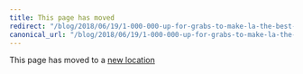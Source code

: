 ```yaml
---
title: This page has moved
redirect: "/blog/2018/06/19/1-000-000-up-for-grabs-to-make-la-the-best-place-to-play-learn-create-connect-and-live/"
canonical_url: "/blog/2018/06/19/1-000-000-up-for-grabs-to-make-la-the-best-place-to-play-learn-create-connect-and-live/"
---
```


This page has moved to a [new location](/blog/2018/06/19/1-000-000-up-for-grabs-to-make-la-the-best-place-to-play-learn-create-connect-and-live/)

